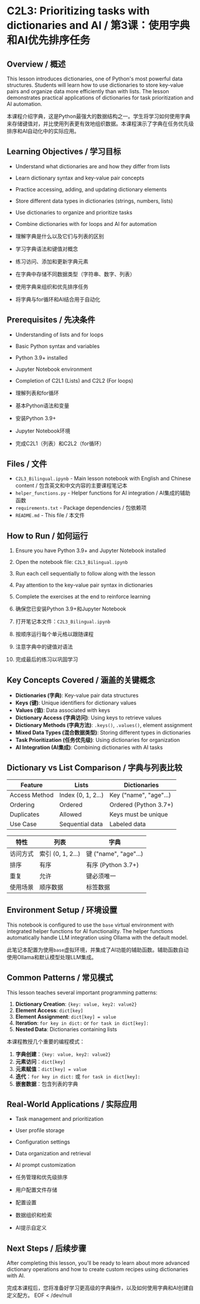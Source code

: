 # C2L3: Prioritizing tasks with dictionaries and AI / 第3课：使用字典和AI优先排序任务

## Overview / 概述

This lesson introduces dictionaries, one of Python's most powerful data structures. Students will learn how to use dictionaries to store key-value pairs and organize data more efficiently than with lists. The lesson demonstrates practical applications of dictionaries for task prioritization and AI automation.

本课程介绍字典，这是Python最强大的数据结构之一。学生将学习如何使用字典来存储键值对，并比使用列表更有效地组织数据。本课程演示了字典在任务优先级排序和AI自动化中的实际应用。

## Learning Objectives / 学习目标

- Understand what dictionaries are and how they differ from lists
- Learn dictionary syntax and key-value pair concepts
- Practice accessing, adding, and updating dictionary elements
- Store different data types in dictionaries (strings, numbers, lists)
- Use dictionaries to organize and prioritize tasks
- Combine dictionaries with for loops and AI for automation

- 理解字典是什么以及它们与列表的区别
- 学习字典语法和键值对概念
- 练习访问、添加和更新字典元素
- 在字典中存储不同数据类型（字符串、数字、列表）
- 使用字典来组织和优先排序任务
- 将字典与for循环和AI结合用于自动化

## Prerequisites / 先决条件

- Understanding of lists and for loops
- Basic Python syntax and variables
- Python 3.9+ installed
- Jupyter Notebook environment
- Completion of C2L1 (Lists) and C2L2 (For loops)

- 理解列表和for循环
- 基本Python语法和变量
- 安装Python 3.9+
- Jupyter Notebook环境
- 完成C2L1（列表）和C2L2（for循环）

## Files / 文件

- `C2L3_Bilingual.ipynb` - Main lesson notebook with English and Chinese content / 包含英文和中文内容的主要课程笔记本
- `helper_functions.py` - Helper functions for AI integration / AI集成的辅助函数
- `requirements.txt` - Package dependencies / 包依赖项
- `README.md` - This file / 本文件

## How to Run / 如何运行

1. Ensure you have Python 3.9+ and Jupyter Notebook installed
2. Open the notebook file: `C2L3_Bilingual.ipynb`
3. Run each cell sequentially to follow along with the lesson
4. Pay attention to the key-value pair syntax in dictionaries
5. Complete the exercises at the end to reinforce learning

1. 确保您已安装Python 3.9+和Jupyter Notebook
2. 打开笔记本文件：`C2L3_Bilingual.ipynb`
3. 按顺序运行每个单元格以跟随课程
4. 注意字典中的键值对语法
5. 完成最后的练习以巩固学习

## Key Concepts Covered / 涵盖的关键概念

- **Dictionaries (字典)**: Key-value pair data structures
- **Keys (键)**: Unique identifiers for dictionary values
- **Values (值)**: Data associated with keys
- **Dictionary Access (字典访问)**: Using keys to retrieve values
- **Dictionary Methods (字典方法)**: `.keys()`, `.values()`, element assignment
- **Mixed Data Types (混合数据类型)**: Storing different types in dictionaries
- **Task Prioritization (任务优先级)**: Using dictionaries for organization
- **AI Integration (AI集成)**: Combining dictionaries with AI tasks

## Dictionary vs List Comparison / 字典与列表比较

| Feature | Lists | Dictionaries |
|---------|--------|-------------|
| Access Method | Index (0, 1, 2...) | Key ("name", "age"...) |
| Ordering | Ordered | Ordered (Python 3.7+) |
| Duplicates | Allowed | Keys must be unique |
| Use Case | Sequential data | Labeled data |

| 特性 | 列表 | 字典 |
|------|------|------|
| 访问方式 | 索引 (0, 1, 2...) | 键 ("name", "age"...) |
| 排序 | 有序 | 有序 (Python 3.7+) |
| 重复 | 允许 | 键必须唯一 |
| 使用场景 | 顺序数据 | 标签数据 |

## Environment Setup / 环境设置

This notebook is configured to use the `base` virtual environment with integrated helper functions for AI functionality. The helper functions automatically handle LLM integration using Ollama with the default model.

此笔记本配置为使用`base`虚拟环境，并集成了AI功能的辅助函数。辅助函数自动使用Ollama和默认模型处理LLM集成。

## Common Patterns / 常见模式

This lesson teaches several important programming patterns:

1. **Dictionary Creation**: `{key: value, key2: value2}`
2. **Element Access**: `dict[key]`
3. **Element Assignment**: `dict[key] = value`
4. **Iteration**: `for key in dict:` or `for task in dict[key]:`
5. **Nested Data**: Dictionaries containing lists

本课程教授几个重要的编程模式：

1. **字典创建**：`{key: value, key2: value2}`
2. **元素访问**：`dict[key]`
3. **元素赋值**：`dict[key] = value`
4. **迭代**：`for key in dict:` 或 `for task in dict[key]:`
5. **嵌套数据**：包含列表的字典

## Real-World Applications / 实际应用

- Task management and prioritization
- User profile storage
- Configuration settings
- Data organization and retrieval
- AI prompt customization

- 任务管理和优先级排序
- 用户配置文件存储
- 配置设置
- 数据组织和检索
- AI提示自定义

## Next Steps / 后续步骤

After completing this lesson, you'll be ready to learn about more advanced dictionary operations and how to create custom recipes using dictionaries with AI.

完成本课程后，您将准备好学习更高级的字典操作，以及如何使用字典和AI创建自定义配方。
EOF < /dev/null